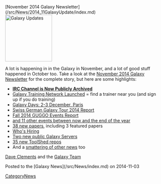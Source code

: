 <div class='newsItemHeader'>[November 2014 Galaxy Newsletter](/src/News/2014_11GalaxyUpdate/index.md)</div>

<div class='right'>
<a href='/src/GalaxyUpdates/2014_11/index.md'><img src="/src/Images/Logos/GalaxyUpdate200.png" alt="Galaxy Updates" width=150 /></a>
</div>

A lot is happening in in the Galaxy in November, and a lot of good stuff happened in October too.  Take a look at the [November 2014 Galaxy Newsletter](/src/GalaxyUpdates/2014_11/index.md) for the complete story, but here are some highlights:

* **[IRC Channel is Now Publicly Archived](/src/GalaxyUpdates/2014_11/index.md#irc-channel-is-now-publicly-archived)**
* [Galaxy Training Network Launched](/src/GalaxyUpdates/2014_11/index.md#galaxy-training-network) = find a trainer near you (and sign up if you do training)
* [Galaxy Days: 2-3 December, Paris](/src/GalaxyUpdates/2014_11/index.md#galaxy-days-2-3-december-paris)
* [Swiss German Galaxy Tour 2014 Report](/src/GalaxyUpdates/2014_11/index.md#swiss-german-galaxy-tour-2014-report)
* [Fall 2014 GUGGO Events Report](/src/GalaxyUpdates/2014_11/index.md#fall-2014-guggo-events-report)
* [and 11 other events between now and the end of the year](/src/GalaxyUpdates/2014_11/index.md#other-events)
* [38 new papers](/src/GalaxyUpdates/2014_11/index.md#new-papers), including 3 featured papers
* [Who's Hiring](/src/GalaxyUpdates/2014_11/index.md#whos-hiring)
* [Two new public Galaxy Servers](/src/GalaxyUpdates/2014_11/index.md#new-public-servers)
* [35 new ToolShed repos](/src/GalaxyUpdates/2014_11/index.md#toolshed-contributions)
* And a [smattering of other news](/src/GalaxyUpdates/2014_11/index.md#other-news) too

[Dave Clements](/src/DaveClements/index.md) and the [Galaxy Team](/src/GalaxyTeam/index.md)

<div class='newsItemFooter'>Posted to the [Galaxy News](/src/News/index.md) on 2014-11-03 </div>

[CategoryNews](/src/CategoryNews/index.md)
